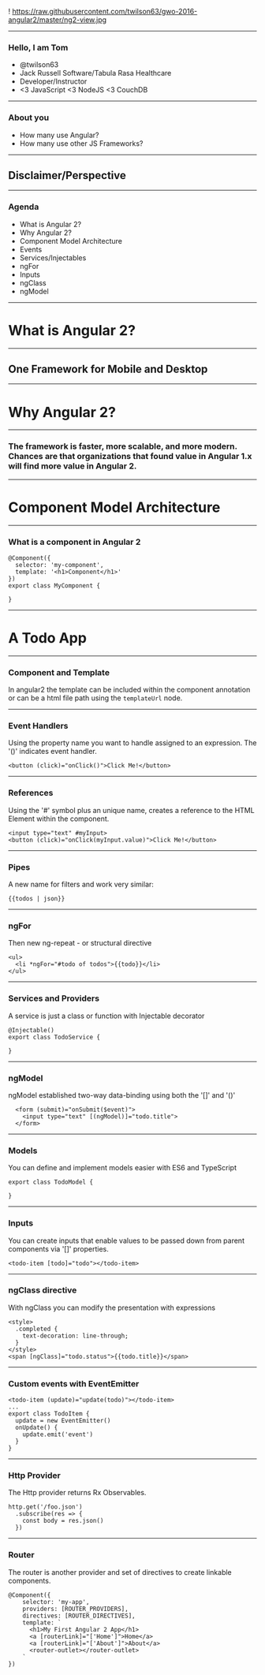 ! https://raw.githubusercontent.com/twilson63/gwo-2016-angular2/master/ng2-view.jpg

---

### Hello, I am Tom

* @twilson63
* Jack Russell Software/Tabula Rasa Healthcare
* Developer/Instructor
* <3 JavaScript <3 NodeJS <3 CouchDB

---

### About you

* How many use Angular?
* How many use other JS Frameworks?

---

## Disclaimer/Perspective

---

### Agenda

* What is Angular 2?
* Why Angular 2?
* Component Model Architecture
* Events
* Services/Injectables
* ngFor
* Inputs
* ngClass
* ngModel

---

# What is Angular 2?

---

## One Framework for Mobile and Desktop

---

# Why Angular 2?

---

### The framework is faster, more scalable, and more modern. Chances are that organizations that found value in Angular 1.x will find more value in Angular 2.

---

# Component Model Architecture

---

### What is a component in Angular 2

```
@Component({
  selector: 'my-component',
  template: '<h1>Component</h1>'
})
export class MyComponent {

}
```

---

# A Todo App

---

### Component and Template

In angular2 the template can be included within the component annotation or
can be a html file path using the `templateUrl` node.

---

### Event Handlers

Using the property name you want to handle assigned to an expression. The
'()' indicates event handler.

```
<button (click)="onClick()">Click Me!</button>
```

---

### References

Using the '#' symbol plus an unique name, creates a reference to the HTML Element
within the component.

```
<input type="text" #myInput>
<button (click)="onClick(myInput.value)">Click Me!</button>
```

---

### Pipes

A new name for filters and work very similar:

```
{{todos | json}}
```

---

### ngFor

Then new ng-repeat - or structural directive

```
<ul>
  <li *ngFor="#todo of todos">{{todo}}</li>
</ul>
```

---

### Services and Providers

A service is just a class or function with Injectable decorator

```
@Injectable()
export class TodoService {

}
```

---

### ngModel

ngModel established two-way data-binding using both the '[]' and '()'

```
  <form (submit)="onSubmit($event)">
    <input type="text" [(ngModel)]="todo.title">
  </form>
```

---

### Models

You can define and implement models easier with ES6 and TypeScript

```
export class TodoModel {

}
```

---

### Inputs

You can create inputs that enable values to be passed down from parent
components via '[]' properties.

```
<todo-item [todo]="todo"></todo-item>
```

---

### ngClass directive

With ngClass you can modify the presentation with expressions

```
<style>
  .completed {
    text-decoration: line-through;
  }
</style>
<span [ngClass]="todo.status">{{todo.title}}</span>
```
---

### Custom events with EventEmitter

```
<todo-item (update)="update(todo)"></todo-item>
...
export class TodoItem {
  update = new EventEmitter()
  onUpdate() {
    update.emit('event')
  }
}
```

---

### Http Provider

The Http provider returns Rx Observables.

```
http.get('/foo.json')
  .subscribe(res => {
    const body = res.json()
  })
```

---

### Router

The router is another provider and set of directives to create linkable components.

```
@Component({
	selector: 'my-app',
	providers: [ROUTER_PROVIDERS],
	directives: [ROUTER_DIRECTIVES],
	template: `
	  <h1>My First Angular 2 App</h1>
	  <a [routerLink]="['Home']">Home</a>
	  <a [routerLink]="['About']">About</a>
	  <router-outlet></router-outlet>
	`
})
```
